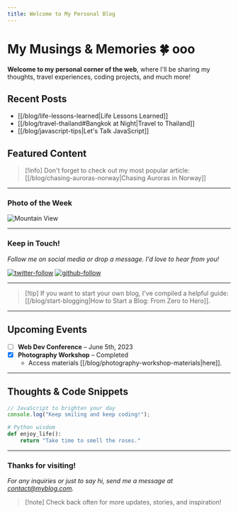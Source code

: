```yaml
---
title: Welcome to My Personal Blog
---
```

# My Musings & Memories 🍀 ooo

**Welcome to my personal corner of the web**, where I'll be sharing my thoughts, travel experiences, coding projects, and much more!

## Recent Posts

- [[/blog/life-lessons-learned|Life Lessons Learned]]
- [[/blog/travel-thailand#Bangkok at Night|Travel to Thailand]]
- [[/blog/javascript-tips|Let's Talk JavaScript]]

## Featured Content

> [!info] Don't forget to check out my most popular article:
> [[/blog/chasing-auroras-norway|Chasing Auroras in Norway]]


---
### Photo of the Week

![Mountain View](https://images.unsplash.com/photo-1526336024174-e58f5cdd8e13)

---
### Keep in Touch!

*Follow me on social media or drop a message. I'd love to hear from you!*

[![twitter-follow](https://img.shields.io/twitter/follow/myprofile?style=social)](https://twitter.com/myprofile)
[![github-follow](https://img.shields.io/github/followers/myprofile?style=social)](https://github.com/myprofile)

---

> [!tip] If you want to start your own blog, I've compiled a helpful guide: [[/blog/start-blogging|How to Start a Blog: From Zero to Hero]].

---

## Upcoming Events

- [ ] **Web Dev Conference** – June 5th, 2023
- [x] **Photography Workshop** – Completed
  - Access materials [[/blog/photography-workshop-materials|here]].

---

## Thoughts & Code Snippets

```javascript
// JavaScript to brighten your day
console.log("Keep smiling and keep coding!");
```

```python
# Python wisdom
def enjoy_life():
    return "Take time to smell the roses."
```

---

### Thanks for visiting!

_For any inquiries or just to say hi, send me a message at contact@myblog.com._

> [!note] Check back often for more updates, stories, and inspiration!
